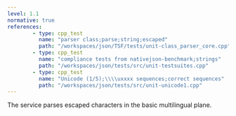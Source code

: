 ```yaml
---
level: 1.1
normative: true
references:
        - type: cpp_test
          name: "parser class;parse;string;escaped"
          path: "/workspaces/json/TSF/tests/unit-class_parser_core.cpp"
        - type: cpp_test
          name: "compliance tests from nativejson-benchmark;strings"
          path: "/workspaces/json/tests/src/unit-testsuites.cpp"
        - type: cpp_test
          name: "Unicode (1/5);\\\\uxxxx sequences;correct sequences"
          path: "/workspaces/json/tests/src/unit-unicode1.cpp"
---
```


The service parses escaped characters in the basic multilingual plane.